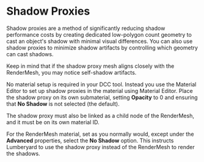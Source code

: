 # Shadow Proxies<a name="rendering_graphics_shadows_proxies"></a>

Shadow proxies are a method of significantly reducing shadow performance costs by creating dedicated low\-polygon count geometry to cast an object's shadow with minimal visual differences\. You can also use shadow proxies to minimize shadow artifacts by controlling which geometry can cast shadows\.

Keep in mind that if the shadow proxy mesh aligns closely with the RenderMesh, you may notice self\-shadow artifacts\.

No material setup is required in your DCC tool\. Instead you use the Material Editor to set up shadow proxies in the material using Material Editor\. Place the shadow proxy on its own submaterial, setting **Opacity** to 0 and ensuring that **No Shadow** is not selected \(the default\)\.

The shadow proxy must also be linked as a child node of the RenderMesh, and it must be on its own material ID\.

For the RenderMesh material, set as you normally would, except under the **Advanced** properties, select the **No Shadow** option\. This instructs Lumberyard to use the shadow proxy instead of the RenderMesh to render the shadows\.